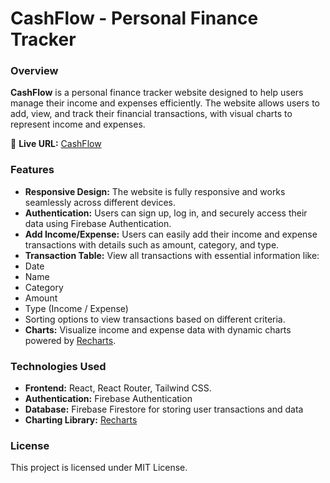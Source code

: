# CashFlow - Personal Finance Tracker

### Overview
**CashFlow** is a personal finance tracker website designed to help users manage their income and expenses efficiently. The website allows users to add, view, and track their financial transactions, with visual charts to represent income and expenses.

🔗 **Live URL:** [CashFlow](https://mycashflow-tracker.netlify.app/)

### Features
- **Responsive Design:** The website is fully responsive and works seamlessly across different devices.
- **Authentication:** Users can sign up, log in, and securely access their data using Firebase Authentication.
- **Add Income/Expense:** Users can easily add their income and expense transactions with details such as amount, category, and type.
- **Transaction Table:** View all transactions with essential information like:
 - Date
 - Name
 - Category
 - Amount
 - Type (Income / Expense)
 - Sorting options to view transactions based on different criteria.
- **Charts:** Visualize income and expense data with dynamic charts powered by [Recharts](https://recharts.org/).

### Technologies Used
 - **Frontend:** React, React Router, Tailwind CSS.
 - **Authentication:** Firebase Authentication
 - **Database:** Firebase Firestore for storing user transactions and data
 - **Charting Library:** [Recharts](https://recharts.org/)

### License
This project is licensed under MIT License.